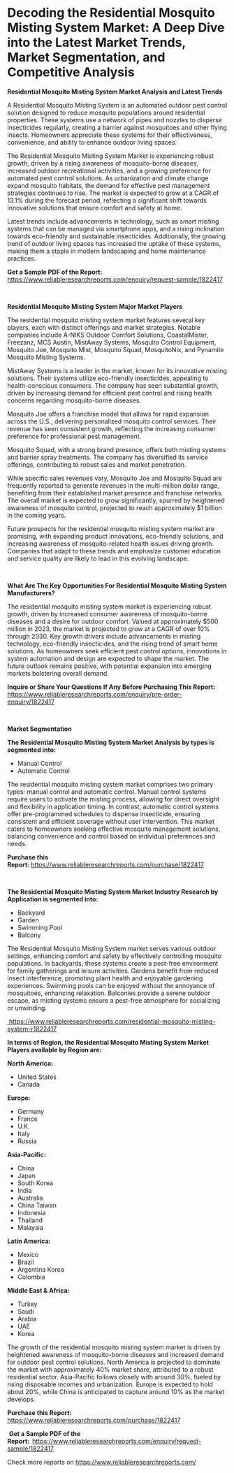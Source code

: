 <p><h1>Decoding the Residential Mosquito Misting System Market: A Deep Dive into the Latest Market Trends, Market Segmentation, and Competitive Analysis</h1></p><p><strong>Residential Mosquito Misting System Market Analysis and Latest Trends</strong></p>
<p><p>A Residential Mosquito Misting System is an automated outdoor pest control solution designed to reduce mosquito populations around residential properties. These systems use a network of pipes and nozzles to disperse insecticides regularly, creating a barrier against mosquitoes and other flying insects. Homeowners appreciate these systems for their effectiveness, convenience, and ability to enhance outdoor living spaces.</p><p>The Residential Mosquito Misting System Market is experiencing robust growth, driven by a rising awareness of mosquito-borne diseases, increased outdoor recreational activities, and a growing preference for automated pest control solutions. As urbanization and climate change expand mosquito habitats, the demand for effective pest management strategies continues to rise. The market is expected to grow at a CAGR of 13.1% during the forecast period, reflecting a significant shift towards innovative solutions that ensure comfort and safety at home.</p><p>Latest trends include advancements in technology, such as smart misting systems that can be managed via smartphone apps, and a rising inclination towards eco-friendly and sustainable insecticides. Additionally, the growing trend of outdoor living spaces has increased the uptake of these systems, making them a staple in modern landscaping and home maintenance practices.</p></p>
<p><strong>Get a Sample PDF of the Report:&nbsp;</strong> <a href="https://www.reliableresearchreports.com/enquiry/request-sample/1822417?utm_campaign=2286&utm_medium=2&utm_source=Github&utm_content=ia&utm_term=09042025&utm_id=residential-mosquito-misting-system">https://www.reliableresearchreports.com/enquiry/request-sample/1822417</a></p>
<p>&nbsp;</p>
<p><strong>Residential Mosquito Misting System Major Market Players</strong></p>
<p><p>The residential mosquito misting system market features several key players, each with distinct offerings and market strategies. Notable companies include A-NIKS Outdoor Comfort Solutions, CoastalMister, Freezanz, MCS Austin, MistAway Systems, Mosquito Control Equipment, Mosquito Joe, Mosquito Mist, Mosquito Squad, MosquitoNix, and Pynamite Mosquito Misting Systems.</p><p>MistAway Systems is a leader in the market, known for its innovative misting solutions. Their systems utilize eco-friendly insecticides, appealing to health-conscious consumers. The company has seen substantial growth, driven by increasing demand for efficient pest control and rising health concerns regarding mosquito-borne diseases.</p><p>Mosquito Joe offers a franchise model that allows for rapid expansion across the U.S., delivering personalized mosquito control services. Their revenue has seen consistent growth, reflecting the increasing consumer preference for professional pest management.</p><p>Mosquito Squad, with a strong brand presence, offers both misting systems and barrier spray treatments. The company has diversified its service offerings, contributing to robust sales and market penetration.</p><p>While specific sales revenues vary, Mosquito Joe and Mosquito Squad are frequently reported to generate revenues in the multi-million dollar range, benefiting from their established market presence and franchise networks. The overall market is expected to grow significantly, spurred by heightened awareness of mosquito control, projected to reach approximately $1 billion in the coming years. </p><p>Future prospects for the residential mosquito misting system market are promising, with expanding product innovations, eco-friendly solutions, and increasing awareness of mosquito-related health issues driving growth. Companies that adapt to these trends and emphasize customer education and service quality are likely to lead in this evolving landscape.</p></p>
<p>&nbsp;</p>
<p><strong>What Are The Key Opportunities For Residential Mosquito Misting System Manufacturers?</strong></p>
<p><p>The residential mosquito misting system market is experiencing robust growth, driven by increased consumer awareness of mosquito-borne diseases and a desire for outdoor comfort. Valued at approximately $500 million in 2023, the market is projected to grow at a CAGR of over 10% through 2030. Key growth drivers include advancements in misting technology, eco-friendly insecticides, and the rising trend of smart home solutions. As homeowners seek efficient pest control options, innovations in system automation and design are expected to shape the market. The future outlook remains positive, with potential expansion into emerging markets bolstering overall demand.</p></p>
<p><strong>Inquire or Share Your Questions If Any Before Purchasing This Report:</strong> <a href="https://www.reliableresearchreports.com/enquiry/pre-order-enquiry/1822417?utm_campaign=2286&utm_medium=2&utm_source=Github&utm_content=ia&utm_term=09042025&utm_id=residential-mosquito-misting-system">https://www.reliableresearchreports.com/enquiry/pre-order-enquiry/1822417</a></p>
<p>&nbsp;</p>
<p><strong>Market Segmentation</strong></p>
<p><strong>The Residential Mosquito Misting System Market Analysis by types is segmented into:</strong></p>
<p><ul><li>Manual Control</li><li>Automatic Control</li></ul></p>
<p><p>The residential mosquito misting system market comprises two primary types: manual control and automatic control. Manual control systems require users to activate the misting process, allowing for direct oversight and flexibility in application timing. In contrast, automatic control systems offer pre-programmed schedules to dispense insecticide, ensuring consistent and efficient coverage without user intervention. This market caters to homeowners seeking effective mosquito management solutions, balancing convenience and control based on individual preferences and needs.</p></p>
<p><strong>Purchase this Report:&nbsp;</strong><a href="https://www.reliableresearchreports.com/purchase/1822417?utm_campaign=2286&utm_medium=2&utm_source=Github&utm_content=ia&utm_term=09042025&utm_id=residential-mosquito-misting-system">https://www.reliableresearchreports.com/purchase/1822417</a></p>
<p>&nbsp;</p>
<p><strong>The Residential Mosquito Misting System Market Industry Research by Application is segmented into:</strong></p>
<p><ul><li>Backyard</li><li>Garden</li><li>Swimming Pool</li><li>Balcony</li></ul></p>
<p><p>The Residential Mosquito Misting System market serves various outdoor settings, enhancing comfort and safety by effectively controlling mosquito populations. In backyards, these systems create a pest-free environment for family gatherings and leisure activities. Gardens benefit from reduced insect interference, promoting plant health and enjoyable gardening experiences. Swimming pools can be enjoyed without the annoyance of mosquitoes, enhancing relaxation. Balconies provide a serene outdoor escape, as misting systems ensure a pest-free atmosphere for socializing or unwinding.</p></p>
<p><a href="https://www.reliableresearchreports.com/residential-mosquito-misting-system-r1822417?utm_campaign=2286&utm_medium=2&utm_source=Github&utm_content=ia&utm_term=09042025&utm_id=residential-mosquito-misting-system">&nbsp;https://www.reliableresearchreports.com/residential-mosquito-misting-system-r1822417</a></p>
<p><strong>In terms of Region, the Residential Mosquito Misting System Market Players available by Region are:</strong></p>
<p>
    <p> <strong> North America: </strong>
        <ul>
            <li>United States</li>
            <li>Canada</li>
        </ul>
        </p> 
    <p> <strong> Europe: </strong>
        <ul>
            <li>Germany</li>
            <li>France</li>
            <li>U.K.</li>
            <li>Italy</li>
            <li>Russia</li>
        </ul>
        </p> 
    <p> <strong> Asia-Pacific: </strong>
        <ul>
            <li>China</li>
            <li>Japan</li>
            <li>South Korea</li>
            <li>India</li>
            <li>Australia</li>
            <li>China Taiwan</li>
            <li>Indonesia</li>
            <li>Thailand</li>
            <li>Malaysia</li>
        </ul>
        </p> 
    <p> <strong> Latin America: </strong>
        <ul>
            <li>Mexico</li>
            <li>Brazil</li>
            <li>Argentina Korea</li>
            <li>Colombia</li>
        </ul>
        </p> 
    <p> <strong> Middle East & Africa: </strong>
        <ul>
            <li>Turkey</li>
            <li>Saudi</li>
            <li>Arabia</li>
            <li>UAE</li>
            <li>Korea</li>
        </ul>
    </p>
    </p>
<p><p>The growth of the residential mosquito misting system market is driven by heightened awareness of mosquito-borne diseases and increased demand for outdoor pest control solutions. North America is projected to dominate the market with approximately 40% market share, attributed to a robust residential sector. Asia-Pacific follows closely with around 30%, fueled by rising disposable incomes and urbanization. Europe is expected to hold about 20%, while China is anticipated to capture around 10% as the market develops.</p></p>
<p><strong>Purchase this Report: </strong><a href="https://www.reliableresearchreports.com/purchase/1822417?utm_campaign=2286&utm_medium=2&utm_source=Github&utm_content=ia&utm_term=09042025&utm_id=residential-mosquito-misting-system">https://www.reliableresearchreports.com/purchase/1822417</a></p>
<p>&nbsp;<strong>Get a Sample PDF of the Report:&nbsp;&nbsp;</strong><a href="https://www.reliableresearchreports.com/enquiry/request-sample/1822417?utm_campaign=2286&utm_medium=2&utm_source=Github&utm_content=ia&utm_term=09042025&utm_id=residential-mosquito-misting-system">https://www.reliableresearchreports.com/enquiry/request-sample/1822417</a></p>
<p><strong></strong></p>
<p>Check more reports on <a href="https://www.reliableresearchreports.com/?utm_campaign=2286&utm_medium=2&utm_source=Github&utm_content=ia&utm_term=09042025&utm_id=residential-mosquito-misting-system">https://www.reliableresearchreports.com/</a></p>